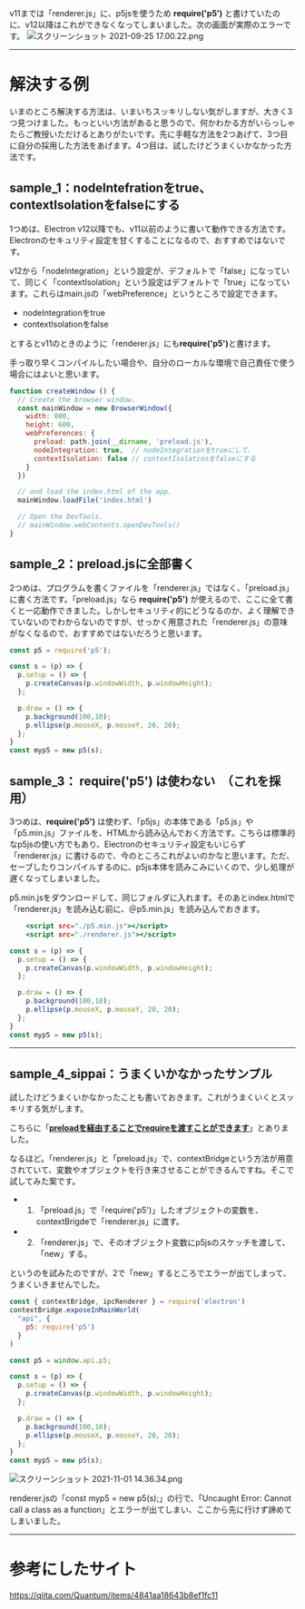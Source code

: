v11までは「renderer.js」に、p5jsを使うため <strong>require('p5')</strong> と書けていたのに、v12以降はこれができなくなってしまいました。次の画面が実際のエラーです。
![スクリーンショット 2021-09-25 17.00.22.png](https://qiita-image-store.s3.ap-northeast-1.amazonaws.com/0/668579/3036f1e1-b9a0-e2cc-d69b-da473c481ae0.png)

---

# 解決する例
いまのところ解決する方法は、いまいちスッキリしない気がしますが、大きく3つ見つけました。もっといい方法があると思うので、何かわかる方がいらっしゃたらご教授いただけるとありがたいです。先に手軽な方法を2つあげて、3つ目に自分の採用した方法をあげます。4つ目は、試したけどうまくいかなかった方法です。


## sample_1：nodeIntefrationをtrue、contextIsolationをfalseにする
1つめは、Electron v12以降でも、v11以前のように書いて動作できる方法です。Electronのセキュリティ設定を甘くすることになるので、おすすめではないです。

v12から「nodeIntegration」という設定が、デフォルトで「false」になっていて、同じく「contextIsolation」という設定はデフォルトで「true」になっています。これらはmain.jsの「webPreference」というところで設定できます。

- nodeIntegrationをtrue
- contextIsolationをfalse

とするとv11のときのように「renderer.js」にも<strong>require('p5')</strong>と書けます。

手っ取り早くコンパイルしたい場合や、自分のローカルな環境で自己責任で使う場合にはよいと思います。

~~~main.js
function createWindow () {
  // Create the browser window.
  const mainWindow = new BrowserWindow({
    width: 800,
    height: 600,
    webPreferences: {
      preload: path.join(__dirname, 'preload.js'),
      nodeIntegration: true,  // nodeIntegrationをtrueにして、
      contextIsolation: false // contextIsolationをfalseにする
    }
  })

  // and load the index.html of the app.
  mainWindow.loadFile('index.html')

  // Open the DevTools.
  // mainWindow.webContents.openDevTools()
}
~~~

## sample_2：preload.jsに全部書く
2つめは、プログラムを書くファイルを「renderer.js」ではなく、「preload.js」に書く方法です。「preload.js」なら <strong>require('p5')</strong>  が使えるので、ここに全て書くと一応動作できました。しかしセキュリティ的にどうなるのか、よく理解できていないのでわからないのですが、せっかく用意された「renderer.js」の意味がなくなるので、おすすめではないだろうと思います。

~~~preload.js
const p5 = require('p5');

const s = (p) => {
  p.setup = () => {
    p.createCanvas(p.windowWidth, p.windowHeight);
  };

  p.draw = () => {
    p.background(100,10);
    p.ellipse(p.mouseX, p.mouseY, 20, 20);
  };
}
const myp5 = new p5(s);
~~~


## sample_3： require('p5') は使わない　（これを採用）
3つめは、<strong>require('p5')</strong> は使わず、「p5js」の本体である「p5.js」や「p5.min.js」ファイルを、HTMLから読み込んでおく方法です。こちらは標準的なp5jsの使い方でもあり、Electronのセキュリティ設定もいじらず「renderer.js」に書けるので、今のところこれがよいのかなと思います。ただ、セーブしたりコンパイルするのに、p5js本体を読みこみにいくので、少し処理が遅くなってしまいました。

p5.min.jsをダウンロードして、同じフォルダに入れます。そのあとindex.htmlで「renderer.js」を読み込む前に、＠p5.min.js」を読み込んでおきます。

~~~index.html
    <script src="./p5.min.js"></script>
    <script src="./renderer.js"></script>
~~~

~~~renderer.js
const s = (p) => {
  p.setup = () => {
    p.createCanvas(p.windowWidth, p.windowHeight);
  };

  p.draw = () => {
    p.background(100,10);
    p.ellipse(p.mouseX, p.mouseY, 20, 20);
  };
}
const myp5 = new p5(s);
~~~

---

## sample_4_sippai：うまくいかなかったサンプル

試したけどうまくいかなかったことも書いておきます。これがうまくいくとスッキリする気がします。

こちらに「<strong><a href="https://qiita.com/Quantum/items/4841aa18643b8ef1fc11#preload%E3%82%92%E7%B5%8C%E7%94%B1%E3%81%99%E3%82%8B%E3%81%93%E3%81%A8%E3%81%A7require%E3%82%92%E6%B8%A1%E3%81%99%E3%81%93%E3%81%A8%E3%81%8C%E3%81%A7%E3%81%8D%E3%81%BE%E3%81%99">preloadを経由することでrequireを渡すことができます</a></strong>」とありました。

なるほど。「renderer.js」と「preload.js」で、contextBridgeという方法が用意されていて、変数やオブジェクトを行き来させることができるんですね。そこで試してみた案です。

- 1. 「preload.js」で「require('p5')」したオブジェクトの変数を、contextBrigdeで「renderer.js」に渡す。
- 2. 「renderer.js」で、そのオブジェクト変数にp5jsのスケッチを渡して、「new」する。

というのを試みたのですが、2で「new」するところでエラーが出てしまって、うまくいきませんでした。

~~~preload.js
const { contextBridge, ipcRenderer } = require('electron')
contextBridge.exposeInMainWorld(
  "api", {
    p5: require('p5')
  }
)
~~~

~~~renderer.js
const p5 = window.api.p5;

const s = (p) => {
  p.setup = () => {
    p.createCanvas(p.windowWidth, p.windowHeight);
  };

  p.draw = () => {
    p.background(100,10);
    p.ellipse(p.mouseX, p.mouseY, 20, 20);
  };
}
const myp5 = new p5(s);
~~~

![スクリーンショット 2021-11-01 14.36.34.png](https://qiita-image-store.s3.ap-northeast-1.amazonaws.com/0/668579/48a3279d-6c4c-552f-430a-209704dcb5a7.png)

renderer.jsの「const myp5 = new p5(s);」の行で、「Uncaught Error: Cannot call a class as a function」とエラーが出てしまい、ここから先に行けず諦めてしまいました。

---

# 参考にしたサイト

https://qiita.com/Quantum/items/4841aa18643b8ef1fc11


